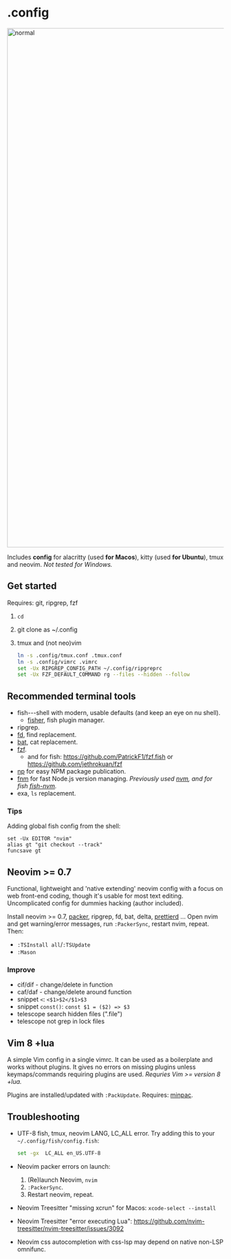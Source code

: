 # .config

<img width="1205" alt="normal" src="https://user-images.githubusercontent.com/729055/174159129-26121552-2c49-4f43-bb63-1fb0ff722bf7.png">

Includes **config** for alacritty (used **for Macos**), kitty (used **for Ubuntu**), tmux and neovim. *Not tested for Windows.*

## Get started

Requires: git, ripgrep, fzf

1. `cd`
2. git clone as ~/.config
3. tmux and (not neo)vim

	```bash
	ln -s .config/tmux.conf .tmux.conf
	ln -s .config/vimrc .vimrc
	set -Ux RIPGREP_CONFIG_PATH ~/.config/ripgreprc
	set -Ux FZF_DEFAULT_COMMAND rg --files --hidden --follow
	```

## Recommended terminal tools

- fish---shell with modern, usable defaults (and keep an eye on nu shell).
	- [fisher](https://github.com/jorgebucaran/fisher), fish plugin manager.
- ripgrep.
- [fd](https://github.com/sharkdp/fd), find replacement.
- [bat](https://github.com/sharkdp/bat), cat replacement.
- [fzf](https://github.com/junegunn/fzf).
	- and for fish: https://github.com/PatrickF1/fzf.fish or https://github.com/jethrokuan/fzf
- [np](https://github.com/sindresorhus/np) for easy NPM package publication.
- [fnm](https://github.com/Schniz/fnm) for fast Node.js version managing. *Previously used [nvm](https://github.com/nvm-sh/nvm), and for fish [fish-nvm](https://github.com/FabioAntunes/fish-nvm).*
- exa, `ls` replacement.

### Tips

Adding global fish config from the shell:

```fish
set -Ux EDITOR "nvim"
alias gt "git checkout --track"
funcsave gt
```

## Neovim >= 0.7

Functional, lightweight and 'native extending' neovim config with a focus on web front-end coding, though it's usable for most text editing. Uncomplicated config for dummies hacking (author included).

Install neovim >= 0.7, [packer](https://github.com/wbthomason/packer.nvim), ripgrep, fd, bat, delta, [prettierd](https://github.com/fsouza/prettierd) ... Open nvim and get warning/error messages, run `:PackerSync`, restart nvim, repeat. Then:

- `:TSInstall all`/`:TSUpdate`
- `:Mason`

### Improve

- cif/dif - change/delete in function
- caf/daf - change/delete around function
- snippet `<`: `<$1>$2</$1>$3`
- snippet `const()`: `const $1 = ($2) => $3`
- telescope search hidden files (".file")
- telescope not grep in lock files

## Vim 8 +lua

A simple Vim config in a single vimrc. It can be used as a boilerplate and works without plugins. It gives no errors on missing plugins unless keymaps/commands requiring plugins are used. *Requries Vim >= version 8 +lua.*

Plugins are installed/updated with `:PackUpdate`. Requires:
[minpac](https://github.com/k-takata/minpac).

## Troubleshooting

- UTF-8 fish, tmux, neovim LANG, LC_ALL error. Try adding this to your `~/.config/fish/config.fish`:

	```bash
	set -gx  LC_ALL en_US.UTF-8
	```

- Neovim packer errors on launch:

	1. (Re)launch Neovim, `nvim`
	2. `:PackerSync`.
	3. Restart neovim, repeat.

- Neovim Treesitter "missing xcrun" for Macos: `xcode-select --install`

- Neovim Treesitter "error executing Lua": https://github.com/nvim-treesitter/nvim-treesitter/issues/3092

- Neovim css autocompletion with css-lsp may depend on native non-LSP omnifunc.


[gl]: https://github.com/junegunn/gv.vim
[gd]: https://github.com/sindrets/diffview.nvim
[nts]: https://github.com/nvim-treesitter/nvim-treesitter
